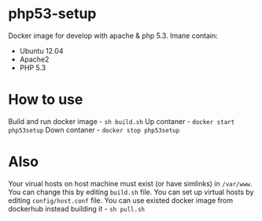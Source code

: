 # php53-setup
Docker image for develop with apache & php 5.3.
Imaпe contain:
+ Ubuntu 12.04
+ Apache2
+ PHP 5.3
# How to use
Build and run docker image - `sh build.sh`
Up contaner - `docker start php53setup`
Down contaner - `docker stop php53setup`
# Also
Your virual hosts on host machine must exist (or have simlinks) in `/var/www`. You can change this by editing `build.sh` file.
You can set up virtual hosts by editing `config/host.conf` file.
You can use existed docker image from dockerhub instead building it - `sh pull.sh`

